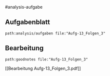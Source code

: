 #analysis-aufgabe
## Aufgabenblatt
```expander
path:analysis/aufgaben file:"Aufg-13_Folgen_3"
```
## Bearbeitung

```expander
path:goodnotes file:"Aufg-13_Folgen_3"
```
[[Bearbeitung Aufg-13_Folgen_3.pdf]]
